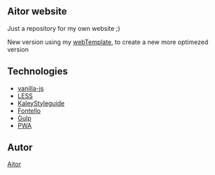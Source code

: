 ## Aitor website

Just a repository for my own website ;)

New version using my [webTemplate](https://github.com/torian12321/webTemplate), to create a new more optimezed version


## Technologies

- [vanilla-js](http://vanilla-js.com/)
- [LESS](http://lesscss.org/)
- [KaleyStyleguide](https://github.com/thomasdavis/kaleistyleguide)
- [Fontello](http://fontello.com/)
- [Gulp](http://gulpjs.com/)
- [PWA](https://codelabs.developers.google.com/codelabs/your-first-pwapp/#0)


## Autor

[Aitor](http://aitorpalomares.esy.es/)
